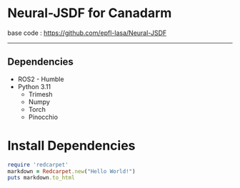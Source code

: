 # Neural-JSDF for Canadarm
base code : https://github.com/epfl-lasa/Neural-JSDF

- - -
## Dependencies
* ROS2 - Humble
* Python 3.11
  * Trimesh
  * Numpy
  * Torch
  * Pinocchio
# Install Dependencies
```ruby
require 'redcarpet'
markdown = Redcarpet.new("Hello World!")
puts markdown.to_html
```
